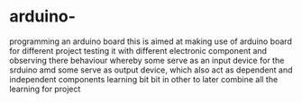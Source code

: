 # arduino-
programming an arduino board
this is aimed at making use of arduino board for different project testing it with different electronic component and observing there behaviour whereby some serve as an input device for the srduino amd some serve as output device, which also act as dependent and independent components
learning bit bit in other to later combine all the learning for project
